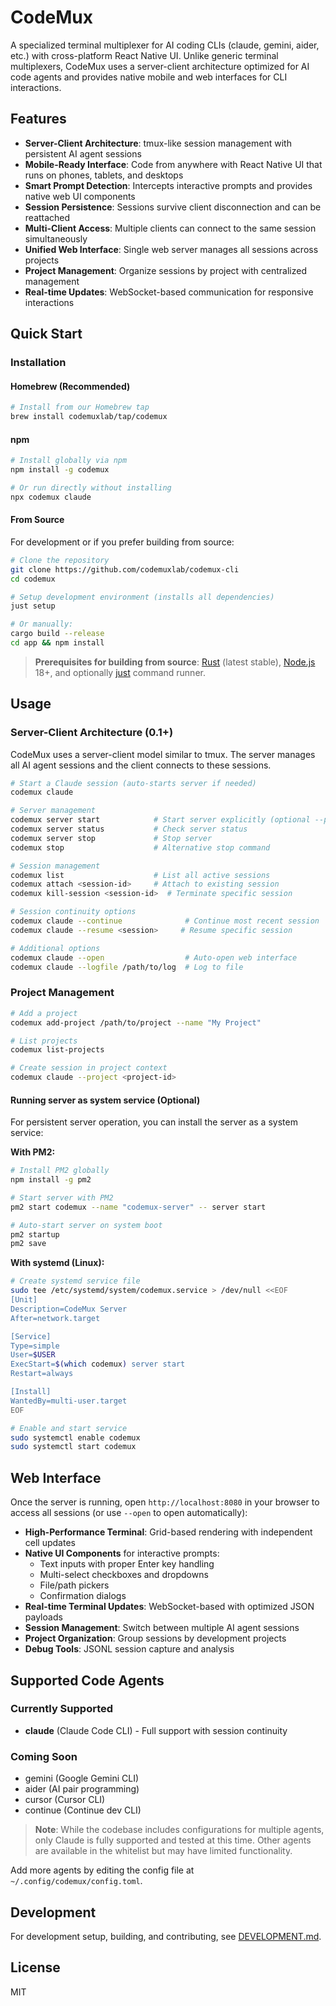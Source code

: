 # CodeMux

A specialized terminal multiplexer for AI coding CLIs (claude, gemini, aider, etc.) with cross-platform React Native UI. Unlike generic terminal multiplexers, CodeMux uses a server-client architecture optimized for AI code agents and provides native mobile and web interfaces for CLI interactions.

## Features

- **Server-Client Architecture**: tmux-like session management with persistent AI agent sessions
- **Mobile-Ready Interface**: Code from anywhere with React Native UI that runs on phones, tablets, and desktops
- **Smart Prompt Detection**: Intercepts interactive prompts and provides native web UI components
- **Session Persistence**: Sessions survive client disconnection and can be reattached
- **Multi-Client Access**: Multiple clients can connect to the same session simultaneously
- **Unified Web Interface**: Single web server manages all sessions across projects
- **Project Management**: Organize sessions by project with centralized management
- **Real-time Updates**: WebSocket-based communication for responsive interactions

## Quick Start

### Installation

#### Homebrew (Recommended)

```bash
# Install from our Homebrew tap
brew install codemuxlab/tap/codemux
```

#### npm

```bash
# Install globally via npm
npm install -g codemux

# Or run directly without installing
npx codemux claude
```

#### From Source

For development or if you prefer building from source:

```bash
# Clone the repository
git clone https://github.com/codemuxlab/codemux-cli
cd codemux

# Setup development environment (installs all dependencies)
just setup

# Or manually:
cargo build --release
cd app && npm install
```

> **Prerequisites for building from source**: [Rust](https://rustup.rs/) (latest stable), [Node.js](https://nodejs.org/) 18+, and optionally [just](https://github.com/casey/just) command runner.

## Usage

### Server-Client Architecture (0.1+)

CodeMux uses a server-client model similar to tmux. The server manages all AI agent sessions and the client connects to these sessions.

```bash
# Start a Claude session (auto-starts server if needed)
codemux claude

# Server management
codemux server start            # Start server explicitly (optional --port, --detach)
codemux server status           # Check server status  
codemux server stop             # Stop server
codemux stop                    # Alternative stop command

# Session management
codemux list                    # List all active sessions
codemux attach <session-id>     # Attach to existing session
codemux kill-session <session-id>  # Terminate specific session

# Session continuity options
codemux claude --continue              # Continue most recent session
codemux claude --resume <session>     # Resume specific session

# Additional options
codemux claude --open                  # Auto-open web interface
codemux claude --logfile /path/to/log  # Log to file
```

### Project Management

```bash
# Add a project  
codemux add-project /path/to/project --name "My Project"

# List projects
codemux list-projects

# Create session in project context
codemux claude --project <project-id>
```

#### Running server as system service (Optional)

For persistent server operation, you can install the server as a system service:

**With PM2:**
```bash
# Install PM2 globally
npm install -g pm2

# Start server with PM2
pm2 start codemux --name "codemux-server" -- server start

# Auto-start server on system boot
pm2 startup
pm2 save
```

**With systemd (Linux):**
```bash
# Create systemd service file
sudo tee /etc/systemd/system/codemux.service > /dev/null <<EOF
[Unit]
Description=CodeMux Server
After=network.target

[Service]
Type=simple
User=$USER
ExecStart=$(which codemux) server start
Restart=always

[Install]
WantedBy=multi-user.target
EOF

# Enable and start service
sudo systemctl enable codemux
sudo systemctl start codemux
```

## Web Interface

Once the server is running, open `http://localhost:8080` in your browser to access all sessions (or use `--open` to open automatically):

- **High-Performance Terminal**: Grid-based rendering with independent cell updates
- **Native UI Components** for interactive prompts:
  - Text inputs with proper Enter key handling
  - Multi-select checkboxes and dropdowns
  - File/path pickers
  - Confirmation dialogs
- **Real-time Terminal Updates**: WebSocket-based with optimized JSON payloads
- **Session Management**: Switch between multiple AI agent sessions
- **Project Organization**: Group sessions by development projects
- **Debug Tools**: JSONL session capture and analysis

## Supported Code Agents

### Currently Supported
- **claude** (Claude Code CLI) - Full support with session continuity

### Coming Soon
- gemini (Google Gemini CLI)  
- aider (AI pair programming)
- cursor (Cursor CLI)
- continue (Continue dev CLI)

> **Note**: While the codebase includes configurations for multiple agents, only Claude is fully supported and tested at this time. Other agents are available in the whitelist but may have limited functionality.

Add more agents by editing the config file at `~/.config/codemux/config.toml`.

## Development

For development setup, building, and contributing, see [DEVELOPMENT.md](DEVELOPMENT.md).

## License

MIT